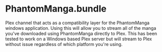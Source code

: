 # PhantomManga.bundle
Plex channel that acts as a compatibility layer for the PhantomManga windows application. Using this will allow you to stream all of the manga you've downloaded using PhantomManga directly to Plex.
This has been tested to work on a Windows based Plex server but will stream to Plex without issue regardless of which platform you're using.